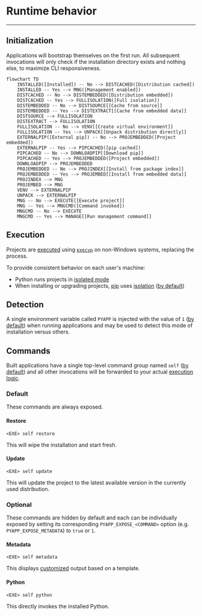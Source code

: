 # Runtime behavior

-----

## Initialization

Applications will bootstrap themselves on the first run. All subsequent invocations will only check if the installation directory exists and nothing else, to maximize CLI responsiveness.

```mermaid
flowchart TD
    INSTALLED([Installed]) -- No --> DISTCACHED([Distribution cached])
    INSTALLED -- Yes --> MNG([Management enabled])
    DISTCACHED -- No --> DISTEMBEDDED([Distribution embedded])
    DISTCACHED -- Yes --> FULLISOLATION([Full isolation])
    DISTEMBEDDED -- No --> DISTSOURCE[[Cache from source]]
    DISTEMBEDDED -- Yes --> DISTEXTRACT[[Cache from embedded data]]
    DISTSOURCE --> FULLISOLATION
    DISTEXTRACT --> FULLISOLATION
    FULLISOLATION -- No --> VENV[[Create virtual environment]]
    FULLISOLATION -- Yes --> UNPACK[[Unpack distribution directly]]
    EXTERNALPIP([External pip]) -- No --> PROJEMBEDDED([Project embedded])
    EXTERNALPIP -- Yes --> PIPCACHED([pip cached])
    PIPCACHED -- No --> DOWNLOADPIP[[Download pip]]
    PIPCACHED -- Yes --> PROJEMBEDDED([Project embedded])
    DOWNLOADPIP --> PROJEMBEDDED
    PROJEMBEDDED -- No --> PROJINDEX[[Install from package index]]
    PROJEMBEDDED -- Yes --> PROJEMBED[[Install from embedded data]]
    PROJINDEX --> MNG
    PROJEMBED --> MNG
    VENV --> EXTERNALPIP
    UNPACK --> EXTERNALPIP
    MNG -- No --> EXECUTE[[Execute project]]
    MNG -- Yes --> MNGCMD([Command invoked])
    MNGCMD -- No --> EXECUTE
    MNGCMD -- Yes --> MANAGE[[Run management command]]
```

## Execution

Projects are [executed](config.md#execution-mode) using [`execvp`](https://linux.die.net/man/3/execvp) on non-Windows systems, replacing the process.

To provide consistent behavior on each user's machine:

- Python runs projects in [isolated mode](https://docs.python.org/3/using/cmdline.html#cmdoption-I)
- When installing or upgrading projects, [pip](https://github.com/pypa/pip) uses [isolation](https://pip.pypa.io/en/stable/cli/pip/#cmdoption-isolated) ([by default](config.md#allowing-configuration))

## Detection

A single environment variable called `PYAPP` is injected with the value of `1` ([by default](config.md#installation-indicator)) when running applications and may be used to detect this mode of installation versus others.

## Commands

Built applications have a single top-level command group named `self` ([by default](config.md#management-command)) and all other invocations will be forwarded to your actual [execution logic](config.md#execution-mode).

### Default

These commands are always exposed.

#### Restore

```
<EXE> self restore
```

This will wipe the installation and start fresh.

#### Update

```
<EXE> self update
```

This will update the project to the latest available version in the currently used distribution.

### Optional

These commands are hidden by default and each can be individually exposed by setting its corresponding `PYAPP_EXPOSE_<COMMAND>` option (e.g. `PYAPP_EXPOSE_METADATA`) to `true` or `1`.

#### Metadata

```
<EXE> self metadata
```

This displays [customized](config.md#metadata-template) output based on a template.

#### Python

```
<EXE> self python
```

This directly invokes the installed Python.
